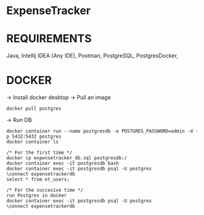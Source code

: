# ExpenseTracker

REQUIREMENTS 
============
Java,
Intellij IDEA (Any IDE),
Postman,
PostgreSQL,
PostgresDocker,


DOCKER
======
-> Install docker desktop
-> Pull an image
	
	docker pull postgres

-> Run DB

	docker container run --name postgresdb -e POSTGRES_PASSWORD=admin -d -p 5432:5432 postgres
	docker container ls

	/* For the first time */	
	docker cp expensetracker_db.sql postgresdb:/
	docker container exec -it postgresdb bash
	docker container exec -it postgresdb psql -U postgres
	\connect expensetrackerdb
	select * from et_users;

	/* For the succesive time */
	run Postgres in docker
	docker container exec -it postgresdb psql -U postgres
	\connect expensetrackerdb
  
  
